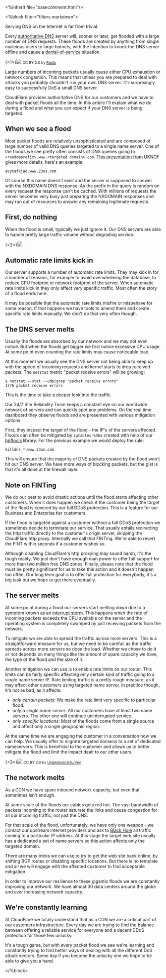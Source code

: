 
<%inherit file="basecomment.html"/>

<%block filter="filters.markdown">

Serving DNS on the Internet is far from trivial.

Every [authoritative DNS](https://en.wikipedia.org/wiki/Name_server#Authoritative_name_server) server will, sooner or later, get flooded with a large number of DNS requests. These floods are created by anything from single malicious users to large botnets, with the intention to knock the DNS server offline and cause a [denial-of-service](https://en.wikipedia.org/wiki/Denial-of-service_attack) situation.

{<1>}![](/content/images/2014/10/12617680335_ce4c067a3b_z.jpg)
<small>CC BY 2.0 by [Raido](https://www.flickr.com/photos/raidokaldma/)</small>

Large numbers of incoming packets usually cause either CPU exhaustion or network congestion. This means that unless you are prepared to deal with attacks you probably shouldn't run your own DNS server. It's surprisingly easy to successfully DoS a small DNS server.

CloudFlare provides authoritative DNS for our customers and we have to deal with packet floods all the time. In this article I'll explain what we do during a flood and what you can expect if your DNS server is being targeted.

When we see a flood
--------------

Most packet floods are relatively unsophisticated and are composed of large number of valid DNS queries targeted to a single name server. One of the floods we see pretty often consists of DNS queries going to `<randomprefix>.www.<targeted domain>.com`. [This presentation from UKNOF](https://indico.uknof.org.uk/getFile.py/access?contribId=15&resId=1&materialId=slides&con...) gives more details, here's an example:

    avytafkjad.www.23us.com
    
Of course this name doesn't exist and the server is supposed to answer with the NXDOMAIN DNS response. As the prefix in the query is random on every request the response can't be cached. With millions of requests the server becomes very busy just preparing the NXDOMAIN responses and may run out of resources to answer any remaining legitimate requests.

First, do nothing
------------

When the flood is small, typically we just ignore it. Our DNS servers are able to handle pretty large traffic volume without degrading service.

{<2>}![](/content/images/2014/10/Screen-Shot-2014-10-08-at-12-43-17.png)

Automatic rate limits kick in
-------------------------

Our server supports a number of automatic rate limits. They may kick in for a number of reasons, for example to avoid overwhelming the database, to reduce CPU footprint or network footprint of the server. When automatic rate limits kick in they only affect very specific traffic. Most often the story of a flood ends here.


It may be possible that the automatic rate limits misfire or misbehave for some reason. If that happens we have tools to amend them and create specific rate limits manually. We don't do that very often though.

The DNS server melts
------------------

Usually the floods are absorbed by our network and we may not even notice. But when the floods get bigger we first notice excessive CPU usage. At some point even counting the rate limits may cause noticeable load.

At this moment we usually see the DNS server not being able to keep up with the speed of incoming requests and kernel starts to drop received packets. The `netstat` metric "packet receive errors" will be growing:

    $ netstat --stat --udp|grep "packet receive errors"
    1776 packet receive errors

This is the time to take a deeper look into the traffic.

Our 24/7 Site Reliability Team keeps a constant eye on our worldwide network of servers and can quickly spot any problems. On the real time dashboard they observe floods and are presented with various mitigation options.

First, they inspect the target of the flood - the IP's of the servers affected. Floods can often be mitigated by `iptables` rules created with help of our [bpftools](https://github.com/cloudflare/bpftools) library. For the previous example we would deploy the rule:

    killdns *.www.23us.com

This will ensure that the majority of DNS packets created by the flood won't hit our DNS server. We have more ways of blocking packets, but the gist is that it's all done at the firewall layer.

Note on FINTing
----------

We do our best to avoid drastic actions until the flood starts affecting other customers. When it does happen we check if the customer being the target of the flood is covered by our full DDoS protection. This is a feature for our Business and Enterprise tier customers.

If the flood is targeted against a customer without a full DDoS protection we sometimes decide to terminate our service. That usually entails redirecting the http traffic directly to the customer's origin server, skipping the CloudFlare http proxy. Internally we call that FINTing. We're able to revert the FINT within seconds if a customer wishes so.

Although disabling CloudFlare's http proxying may sound harsh, it's the tough reality. We just don't have enough man power to offer full support for more than two million free DNS zones. Finally, please note that the flood must be pretty significant for us to take this action and it doesn't happen too often. Our long term goal is to offer full protection for everybody, it's a big task but we hope to get there eventually.

The server melts
---------------

At some point during a flood our servers start melting down due to a symptom known as an [interrupt storm](https://en.wikipedia.org/wiki/Interrupt_storm). This happens when the rate of incoming packets exceeds the CPU available on the server and the operating system is completely swamped by just receiving packets from the network.

To mitigate we are able to spread the traffic across more servers. This is a straightforward measure for us, but we need to be careful: as the traffic spreads across more servers so does the load. Whether we chose to do it or not depends on many things like the amount of spare capacity we have, the type of the flood and the size of it.

Another mitigation we can use is to enable rate limits on our router. This limits can be fairly specific affecting only certain kind of traffic going to a single name server IP. Rate limiting traffic is a pretty rough measure, as it may affect other customers using targeted name server. In practice though, it's not as bad, as it affects:

 - _only certain packets_: We make the rate limit very specific to particular flood.
 - _only a single name server_: All our customers have at least two name servers. The other one will continue uninterrupted service.
 - _only specific locations_: Most of the floods come from a single source and affect only a single geographic region.


At the same time we are engaging the customer in a conversation how we can help. We usually offer to migrate targeted domains to a set of dedicated nameservers. This is beneficial to the customer and allows us to better mitigate the flood and limit the impact dealt to our other users.

{<3>}![](/content/images/2014/10/2593475733_8a7ed3c697_z.jpg)
<small>CC BY 2.0 by [Usgeologicalsurvey](https://www.flickr.com/photos/usgeologicalsurvey/)</small>

The network melts
----------------

As a CDN we have spare inbound network capacity, but even that sometimes isn't enough.

At some scale of the floods our cables gets red hot. The vast bandwidth of packets incoming to the router saturate the links and cause congestion for all our incoming traffic, not just the DNS.

For that scale of the flood, unfortunately, we have only one weapon - we contact our upstream internet providers and ask to [Black Hole](https://en.wikipedia.org/wiki/Black_hole_(networking)) all traffic coming to a particular IP address. At this stage the target web site usually has a dedicated a set of name servers so this action affects only the targeted domain.

There are many tricks we can use to try to get the web site back online, by shifting BGP routes or disabling specific locations. But there is no template and all we will engage with the affected customer to find acceptable mitigation.

In order to improve our resilience to these gigantic floods we are constantly improving our network. We have almost 30 data centers around the globe and ever increasing network capacity.

We're constantly learning
------------------

At CloudFlare we totally understand that as a CDN we are a critical part of our customers infrastructure. Every day we are trying to find the balance between offering a reliable service for everyone and a decent DDoS protection for those few unlucky.
 
It's a tough game, but with every packet flood we see we're learning and constantly trying to find better ways of dealing with all the different DoS attack vectors. Some day if you become the unlucky one we hope to be able to give you a hand.



</%block>
